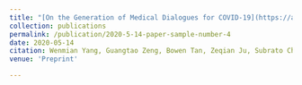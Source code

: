 ```yaml
---
title: "[On the Generation of Medical Dialogues for COVID-19](https://arxiv.org/abs/2005.05442)"
collection: publications
permalink: /publication/2020-5-14-paper-sample-number-4
date: 2020-05-14
citation: Wenmian Yang, Guangtao Zeng, Bowen Tan, Zeqian Ju, Subrato Chakravorty, Xuehai He, Shu Chen, <u>Xingyi Yang</u>, Qingyang Wu, Zhou Yu, Eric Xing, Pengtao Xie
venue: 'Preprint'

---
```




